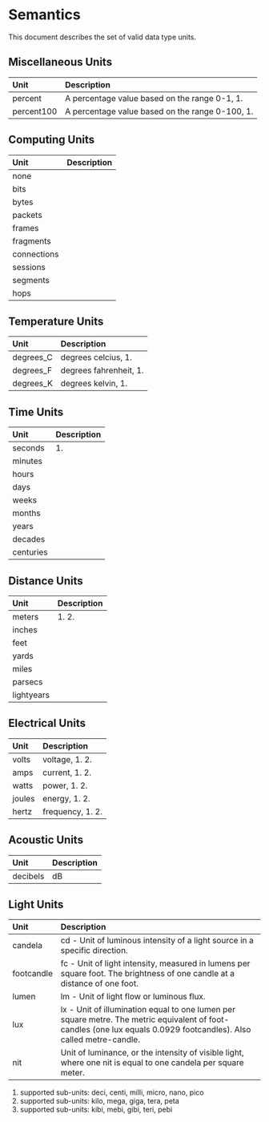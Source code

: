 # Semantics

This document describes the set of valid data type units.

## Miscellaneous Units

Unit | Description
:---|:---
percent | A percentage value based on the range 0-1, 1.
percent100 | A percentage value based on the range 0-100, 1.

## Computing Units

Unit | Description
:---|:---
none |
bits |
bytes |
packets |
frames |
fragments |
connections |
sessions |
segments |
hops |

## Temperature Units

Unit | Description
:---|:---
degrees_C | degrees celcius, 1.
degrees_F | degrees fahrenheit, 1.
degrees_K | degrees kelvin, 1.

## Time Units

Unit | Description
:---|:---
seconds | 1.
minutes |
hours |
days |
weeks |
months |
years |
decades |
centuries |

## Distance Units

Unit | Description
:---|:---
meters | 1. 2.
inches |
feet |
yards |
miles |
parsecs |
lightyears |

## Electrical Units

Unit | Description
:---|:---
volts | voltage, 1. 2.
amps | current, 1. 2.
watts | power, 1. 2.
joules | energy, 1. 2.
hertz | frequency, 1. 2.

## Acoustic Units

Unit | Description
:---|:---
decibels | dB

## Light Units

Unit | Description
:---|:---
candela | cd - Unit of luminous intensity of a light source in a specific direction.
footcandle | fc - Unit of light intensity, measured in lumens per square foot. The brightness of one candle at a distance of one foot.
lumen | lm - Unit of light flow or luminous flux.
lux | lx - Unit of illumination equal to one lumen per square metre. The metric equivalent of foot-candles (one lux equals 0.0929 footcandles). Also called metre-candle.
nit | Unit of luminance, or the intensity of visible light, where one nit is equal to one candela per square meter.

1. supported sub-units: deci, centi, milli, micro, nano, pico
2. supported sub-units: kilo, mega, giga, tera, peta
3. supported sub-units: kibi, mebi, gibi, teri, pebi
